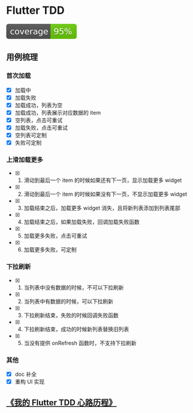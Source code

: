 # Flutter TDD

![coverage](./coverage_badge.svg)

## 用例梳理
### 首次加载
- [x] 加载中
- [x] 加载失败
- [x] 加载成功，列表为空
- [x] 加载成功，列表展示对应数据的 item
- [x] 空列表，点击可重试
- [x] 加载失败，点击可重试
- [x] 空列表可定制
- [x] 失败可定制

### 上滑加载更多
- [x] 1. 滑动到最后一个 item 的时候如果还有下一页，显示加载更多 widget
- [x] 2. 滑动到最后一个 item 的时候如果没有下一页，不显示加载更多 widget
- [x] 3. 加载结束之后，加载更多 widget 消失，且将新列表添加到列表尾部
- [x] 4. 加载结束之后，如果加载失败，回调加载失败函数
- [x] 5. 加载更多失败，点击可重试
- [x] 6. 加载更多失败，可定制


### 下拉刷新
- [x] 1. 当列表中没有数据的时候，不可以下拉刷新
- [x] 2. 当列表中有数据的时候，可以下拉刷新
- [x] 3. 下拉刷新结束，失败的时候回调失败函数
- [x] 4. 下拉刷新结束，成功的时候新列表替换旧列表
- [x] 5. 当没有提供 onRefresh 函数时，不支持下拉刷新

### 其他 
- [x] doc 补全
- [x] 重构 UI 实现 

## [《我的 Flutter TDD 心路历程》](https://github.com/GeeJoe/FlutterTDD/blob/master/%E6%88%91%E7%9A%84%20Flutter%20TDD%20%E5%BF%83%E8%B7%AF%E5%8E%86%E7%A8%8B.md)
